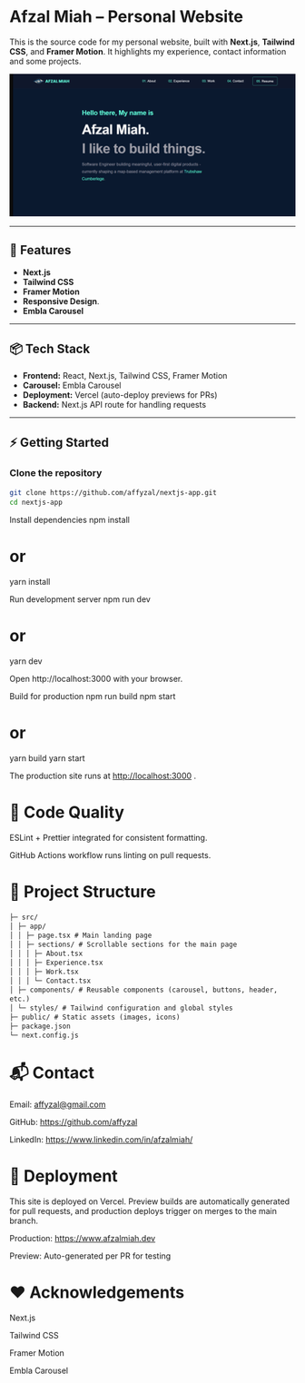 # Afzal Miah – Personal Website

This is the source code for my personal website, built with **Next.js**, **Tailwind CSS**, and **Framer Motion**. It highlights my experience, contact information and some projects.

![Screenshot](./home.png)

---

## 🚀 Features

- **Next.js**
- **Tailwind CSS**
- **Framer Motion**
- **Responsive Design**.
- **Embla Carousel**

---

## 📦 Tech Stack

- **Frontend:** React, Next.js, Tailwind CSS, Framer Motion
- **Carousel:** Embla Carousel
- **Deployment:** Vercel (auto-deploy previews for PRs)
- **Backend:** Next.js API route for handling requests

---

## ⚡ Getting Started

### Clone the repository

```bash
git clone https://github.com/affyzal/nextjs-app.git
cd nextjs-app
```

Install dependencies
npm install

# or

yarn install

Run development server
npm run dev

# or

yarn dev

Open http://localhost:3000
 with your browser.

Build for production
npm run build
npm start

# or

yarn build
yarn start

The production site runs at [http://localhost:3000]()
.

# 🧹 Code Quality

ESLint + Prettier integrated for consistent formatting.

GitHub Actions workflow runs linting on pull requests.

# 📂 Project Structure

```
├─ src/
│ ├─ app/
│ │ ├─ page.tsx # Main landing page
│ │ ├─ sections/ # Scrollable sections for the main page
│ │ │ ├─ About.tsx
│ │ │ ├─ Experience.tsx
│ │ │ ├─ Work.tsx
│ │ │ └─ Contact.tsx
│ ├─ components/ # Reusable components (carousel, buttons, header, etc.)
│ └─ styles/ # Tailwind configuration and global styles
├─ public/ # Static assets (images, icons)
├─ package.json
└─ next.config.js
```

# 📬 Contact

Email: affyzal@gmail.com

GitHub: https://github.com/affyzal

LinkedIn: https://www.linkedin.com/in/afzalmiah/

# 🔗 Deployment

This site is deployed on Vercel. Preview builds are automatically generated for pull requests, and production deploys trigger on merges to the main branch.

Production: https://www.afzalmiah.dev

Preview: Auto-generated per PR for testing

# ❤️ Acknowledgements

Next.js

Tailwind CSS

Framer Motion

Embla Carousel
